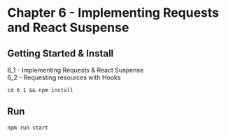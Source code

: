 # Chapter 6 - Implementing Requests and React Suspense

## Getting Started & Install

6_1 - Implementing Requests & React Suspense  
6_2 - Requesting resources with Hooks  

```
cd 6_1 && npm install
```

## Run

```
npm run start
```

